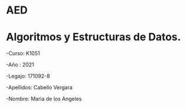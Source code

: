 # AED

# Algoritmos y Estructuras de Datos.

-Curso: K1051

-Año : 2021

-Legajo: 171092-8

-Apellidos: Cabello Vergara

-Nombre: Maria de los Angeles
